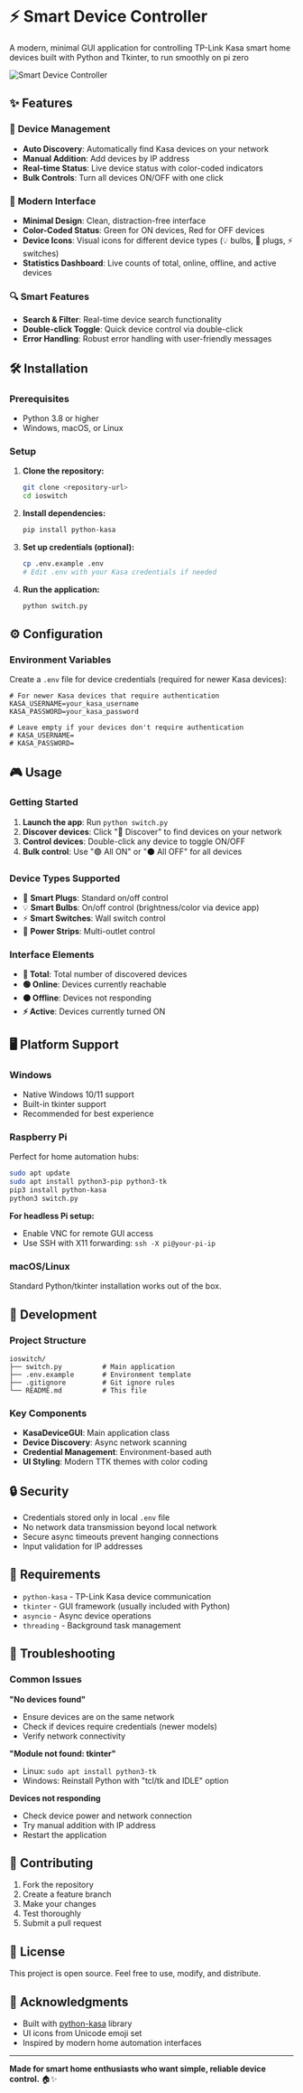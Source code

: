 # ⚡ Smart Device Controller

A modern, minimal GUI application for controlling TP-Link Kasa smart home devices built with Python and Tkinter, to run smoothly on pi zero

![Smart Device Controller](image.png)

## ✨ Features

### 🎯 **Device Management**
- **Auto Discovery**: Automatically find Kasa devices on your network
- **Manual Addition**: Add devices by IP address
- **Real-time Status**: Live device status with color-coded indicators
- **Bulk Controls**: Turn all devices ON/OFF with one click

### 🎨 **Modern Interface**
- **Minimal Design**: Clean, distraction-free interface
- **Color-Coded Status**: Green for ON devices, Red for OFF devices
- **Device Icons**: Visual icons for different device types (💡 bulbs, 🔌 plugs, ⚡ switches)
- **Statistics Dashboard**: Live counts of total, online, offline, and active devices

### 🔍 **Smart Features**
- **Search & Filter**: Real-time device search functionality
- **Double-click Toggle**: Quick device control via double-click
- **Error Handling**: Robust error handling with user-friendly messages

## 🛠️ Installation

### Prerequisites
- Python 3.8 or higher
- Windows, macOS, or Linux

### Setup

1. **Clone the repository:**
   ```bash
   git clone <repository-url>
   cd ioswitch
   ```

2. **Install dependencies:**
   ```bash
   pip install python-kasa
   ```

3. **Set up credentials (optional):**
   ```bash
   cp .env.example .env
   # Edit .env with your Kasa credentials if needed
   ```

4. **Run the application:**
   ```bash
   python switch.py
   ```

## ⚙️ Configuration

### Environment Variables

Create a `.env` file for device credentials (required for newer Kasa devices):

```env
# For newer Kasa devices that require authentication
KASA_USERNAME=your_kasa_username
KASA_PASSWORD=your_kasa_password

# Leave empty if your devices don't require authentication
# KASA_USERNAME=
# KASA_PASSWORD=
```

## 🎮 Usage

### Getting Started
1. **Launch the app**: Run `python switch.py`
2. **Discover devices**: Click "🔄 Discover" to find devices on your network
3. **Control devices**: Double-click any device to toggle ON/OFF
4. **Bulk control**: Use "🟢 All ON" or "⚫ All OFF" for all devices

### Device Types Supported
- 🔌 **Smart Plugs**: Standard on/off control
- 💡 **Smart Bulbs**: On/off control (brightness/color via device app)
- ⚡ **Smart Switches**: Wall switch control
- 🔗 **Power Strips**: Multi-outlet control

### Interface Elements
- **📱 Total**: Total number of discovered devices
- **🟢 Online**: Devices currently reachable
- **⚫ Offline**: Devices not responding
- **⚡ Active**: Devices currently turned ON

## 🖥️ Platform Support

### Windows
- Native Windows 10/11 support
- Built-in tkinter support
- Recommended for best experience

### Raspberry Pi
Perfect for home automation hubs:
```bash
sudo apt update
sudo apt install python3-pip python3-tk
pip3 install python-kasa
python3 switch.py
```

**For headless Pi setup:**
- Enable VNC for remote GUI access
- Use SSH with X11 forwarding: `ssh -X pi@your-pi-ip`

### macOS/Linux
Standard Python/tkinter installation works out of the box.

## 🔧 Development

### Project Structure
```
ioswitch/
├── switch.py          # Main application
├── .env.example       # Environment template
├── .gitignore         # Git ignore rules
└── README.md          # This file
```

### Key Components
- **KasaDeviceGUI**: Main application class
- **Device Discovery**: Async network scanning
- **Credential Management**: Environment-based auth
- **UI Styling**: Modern TTK themes with color coding

## 🔒 Security

- Credentials stored only in local `.env` file
- No network data transmission beyond local network
- Secure async timeouts prevent hanging connections
- Input validation for IP addresses

## 📝 Requirements

- `python-kasa` - TP-Link Kasa device communication
- `tkinter` - GUI framework (usually included with Python)
- `asyncio` - Async device operations
- `threading` - Background task management

## 🐛 Troubleshooting

### Common Issues

**"No devices found"**
- Ensure devices are on the same network
- Check if devices require credentials (newer models)
- Verify network connectivity

**"Module not found: tkinter"**
- Linux: `sudo apt install python3-tk`
- Windows: Reinstall Python with "tcl/tk and IDLE" option

**Devices not responding**
- Check device power and network connection
- Try manual addition with IP address
- Restart the application

## 🤝 Contributing

1. Fork the repository
2. Create a feature branch
3. Make your changes
4. Test thoroughly
5. Submit a pull request

## 📄 License

This project is open source. Feel free to use, modify, and distribute.

## 🙏 Acknowledgments

- Built with [python-kasa](https://github.com/python-kasa/python-kasa) library
- UI icons from Unicode emoji set
- Inspired by modern home automation interfaces

---


**Made for smart home enthusiasts who want simple, reliable device control.** 🏠✨
